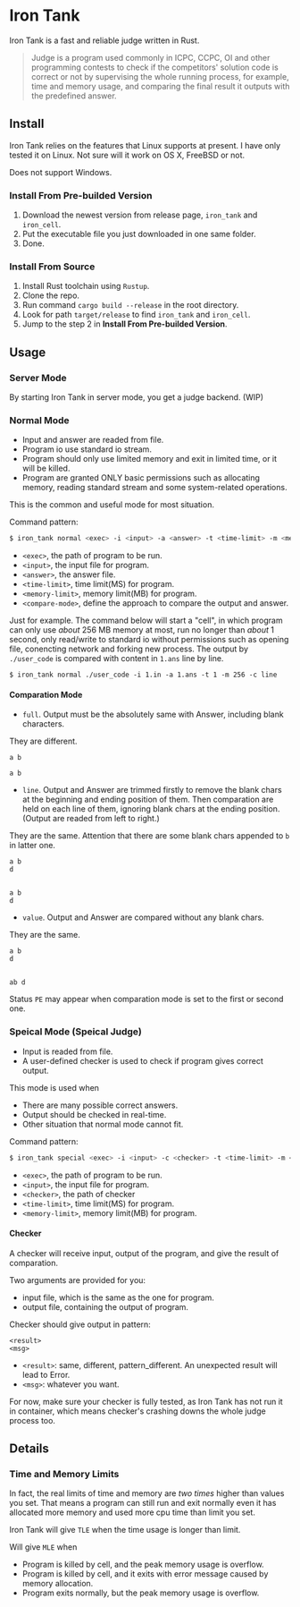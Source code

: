 # Iron Tank

Iron Tank is a fast and reliable judge written in Rust.

> Judge is a program used commonly in ICPC, CCPC, OI and other programming contests to check if the competitors' solution code is correct or not by supervising the whole running process, for example, time and memory usage, and comparing the final result it outputs with the predefined answer.

## Install

Iron Tank relies on the features that Linux supports at present. I have only tested it on Linux. Not sure will it work on OS X, FreeBSD or not.

Does not support Windows.

### Install From Pre-builded Version

1. Download the newest version from release page,  `iron_tank` and `iron_cell`.
2. Put the executable file you just downloaded in one same folder.
3. Done.

### Install From Source

1. Install Rust toolchain using `Rustup`.
2. Clone the repo.
3. Run command `cargo build --release` in the root directory.
4. Look for path `target/release` to find `iron_tank` and `iron_cell`.
5. Jump to the step 2 in **Install From Pre-builded Version**.

## Usage

### Server Mode

By starting Iron Tank in server mode, you get a judge backend. (WIP)

### Normal Mode

* Input and answer are readed from file.
* Program io use standard io stream.
* Program should only use limited memory and exit in limited time, or it will be killed.
* Program are granted ONLY basic permissions such as allocating memory, reading standard stream and some system-related operations.

This is the common and useful mode for most situation.

Command pattern:

```bash
$ iron_tank normal <exec> -i <input> -a <answer> -t <time-limit> -m <memory-limit> -c <compare-mode>
```

* `<exec>`, the path of program to be run.
* `<input>`, the input file for program.
* `<answer>`, the answer file.
* `<time-limit>`, time limit(MS) for program.
* `<memory-limit>`, memory limit(MB) for program.
* `<compare-mode>`, define the approach to compare the output and answer.

Just for example. The command below will start a "cell", in which program can only use *about* 256 MB memory at most, run no longer than *about* 1 second, only read/write to standard io without permissions such as opening file, conencting network and forking new process. The output by `./user_code` is compared with content in `1.ans` line by line.

```
$ iron_tank normal ./user_code -i 1.in -a 1.ans -t 1 -m 256 -c line
```

#### Comparation Mode

* `full`. Output must be the absolutely same with Answer, including blank characters.

They are different.

```
a b

```

```
a b
```

* `line`. Output and Answer are trimmed firstly to remove the blank chars at the beginning and ending position of them. Then comparation are held on each line of them, ignoring blank chars at the ending position. (Output are readed from left to right.)

They are the same. Attention that there are some blank chars appended to `b` in latter one.

```
a b
d
```

```

a b   
d

```

* `value`. Output and Answer are compared without any blank chars.

They are the same.

```
a b
d
```

```

ab d

```

Status `PE` may appear when comparation mode is set to the first or second one.

### Speical Mode (Speical Judge)

* Input is readed from file.
* A user-defined checker is used to check if program gives correct output.

This mode is used when

* There are many possible correct answers.
* Output should be checked in real-time.
* Other situation that normal mode cannot fit.

Command pattern:

```bash
$ iron_tank special <exec> -i <input> -c <checker> -t <time-limit> -m <memory-limit>
```

* `<exec>`, the path of program to be run.
* `<input>`, the input file for program.
* `<checker>`, the path of checker
* `<time-limit>`, time limit(MS) for program.
* `<memory-limit>`, memory limit(MB) for program.

#### Checker

A checker will receive input, output of the program, and give the result of comparation.

Two arguments are provided for you:

* input file, which is the same as the one for program.
* output file, containing the output of program.

Checker should give output in pattern:

```
<result>
<msg>
```

* `<result>`: same, different, pattern_different. An unexpected result will lead to Error.
* `<msg>`: whatever you want.

For now, make sure your checker is fully tested, as Iron Tank has not run it in container, which means checker's crashing downs the whole judge process too.

## Details

### Time and Memory Limits

In fact, the real limits of time and memory are *two times* higher than values you set. That means a program can still run and exit normally even it has allocated more memory and used more cpu time than limit you set.

Iron Tank will give `TLE` when the time usage is longer than limit.

Will give `MLE` when

* Program is killed by cell, and the peak memory usage is overflow.
* Program is killed by cell, and it exits with error message caused by memory allocation.
* Program exits normally, but the peak memory usage is overflow.